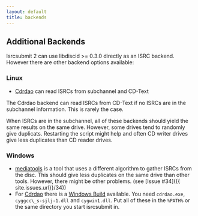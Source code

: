 ```yaml
---
layout: default
title: backends
---
```


## Additional Backends

Isrcsubmit 2 can use libdiscid >= 0.3.0 directly as an ISRC backend.
However there are other backend options available:

### Linux

 * [Cdrdao](http://en.wikipedia.org/wiki/Cdrdao)
   can read ISRCs from subchannel and CD-Text

The Cdrdao backend can read ISRCs from CD-Text if no ISRCs are
in the subchannel information.
This is rarely the case.

When ISRCs are in the subchannel,
all of these backends should yield the same results on the same drive.
However, some drives tend to randomly give duplicats.
Restarting the script might help and often CD writer drives
give less duplicates than CD reader drives.


### Windows
 * [mediatools](http://www.flanagan-family.com/mediatools.zip)
   is a tool that uses a different algorithm to gather ISRCs from the disc.
   This should give less duplicates on the same drive than other tools.
   However, there might be other problems.
   (see [Issue #34]({{ site.issues.url}}/34))
 * For [Cdrdao](http://en.wikipedia.org/wiki/Cdrdao) there is a
   [Windows Build](http://www.student.tugraz.at/thomas.plank/) available.
   You need ```cdrdao.exe```, ```cyggcc\_s-sjlj-1.dll``` and ```cygwin1.dll```.
   Put all of these in the ```%PATH%```
   or the same directory you start isrcsubmit in.

